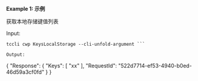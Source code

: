 **Example 1: 示例**

获取本地存储键值列表

Input: 

```
tccli cwp KeysLocalStorage --cli-unfold-argument ```

Output: 
```
{
    "Response": {
        "Keys": [
            "xx"
        ],
        "RequestId": "522d7714-ef53-4940-b0ed-46d59a3cf0fd"
    }
}
```

